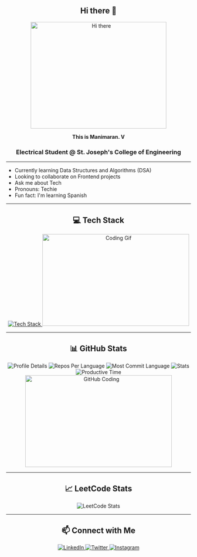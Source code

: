 <div align="center">

## Hi there 👋

<img width="370" height="290" src="https://media.giphy.com/media/WUlplcMpOCEmTGBtBW/giphy.gif" alt="Hi there" />

**This is Manimaran. V**

### Electrical Student @ St. Joseph's College of Engineering

</div>

---

- Currently learning Data Structures and Algorithms (DSA)
- Looking to collaborate on Frontend projects
- Ask me about Tech
- Pronouns: Techie
- Fun fact: I'm learning Spanish

---

<div align="center">

## 💻 Tech Stack

<a href="https://skillicons.dev">
  <img src="https://skillicons.dev/icons?i=react,html,css,nodejs,bootstrap,js,java,python,c,git,flask" alt="Tech Stack" />
</a>

<img width="400" height="250" src="https://media.giphy.com/media/qgQUggAC3Pfv687qPC/giphy.gif" alt="Coding Gif" />

---

## 📊 GitHub Stats

<img src="https://github-profile-summary-cards.vercel.app/api/cards/profile-details?username=Manimaran2110&theme=gruvbox" alt="Profile Details" />
<img src="https://github-profile-summary-cards.vercel.app/api/cards/repos-per-language?username=Manimaran2110&theme=gruvbox" alt="Repos Per Language" />
<img src="https://github-profile-summary-cards.vercel.app/api/cards/most-commit-language?username=Manimaran2110&theme=gruvbox" alt="Most Commit Language" />
<img src="https://github-profile-summary-cards.vercel.app/api/cards/stats?username=Manimaran2110&theme=gruvbox" alt="Stats" />
<img src="https://github-profile-summary-cards.vercel.app/api/cards/productive-time?username=Manimaran2110&theme=gruvbox&utcOffset=8" alt="Productive Time" />

<img width="400" height="250" src="https://media.giphy.com/media/L1R1tvI9svkIWwpVYr/giphy.gif" alt="GitHub Coding" />

---

## 📈 LeetCode Stats

<img src="https://leetcard.jacoblin.cool/Manimaran_V?theme=dark&font=Karma&ext=heatmap" alt="LeetCode Stats" />

---

## 📫 Connect with Me

<a href="https://www.linkedin.com/in/your-linkedin-profile" target="_blank">
  <img src="https://img.shields.io/badge/LinkedIn-0A66C2?style=for-the-badge&logo=linkedin&logoColor=white" alt="LinkedIn" />
</a>
<a href="https://twitter.com/your-twitter-handle" target="_blank">
  <img src="https://img.shields.io/badge/Twitter-1DA1F2?style=for-the-badge&logo=twitter&logoColor=white" alt="Twitter" />
</a>
<a href="https://www.instagram.com/your-instagram-handle" target="_blank">
  <img src="https://img.shields.io/badge/Instagram-E4405F?style=for-the-badge&logo=instagram&logoColor=white" alt="Instagram" />
</a>

</div>

